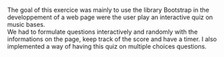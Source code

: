 The goal of this exercice was mainly to use the library Bootstrap in the developpement of a web page were the user play an interactive quiz on music bases.
<br/> We had to formulate questions interactively and randomly with the informations on the page, keep track of the score and have a timer. I also implemented a way of having this quiz on multiple choices questions.
